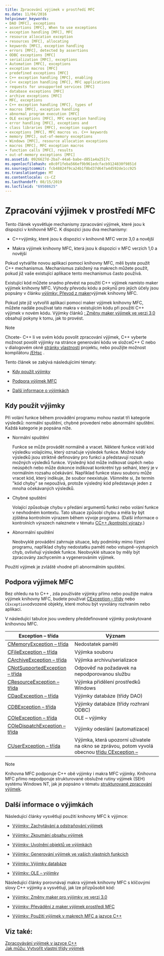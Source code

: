 ```yaml
---
title: Zpracování výjimek v prostředí MFC
ms.date: 11/04/2016
helpviewer_keywords:
- DAO [MFC], exceptions
- assertions [MFC], When to use exceptions
- exception handling [MFC], MFC
- resource allocation exception
- resources [MFC], allocating
- keywords [MFC], exception handling
- errors [MFC], detected by assertions
- ODBC exceptions [MFC]
- serialization [MFC], exceptions
- Automation [MFC], exceptions
- exception macros [MFC]
- predefined exceptions [MFC]
- C++ exception handling [MFC], enabling
- C++ exception handling [MFC], MFC applications
- requests for unsupported services [MFC]
- database exceptions [MFC]
- archive exceptions [MFC]
- MFC, exceptions
- C++ exception handling [MFC], types of
- macros [MFC], exception handling
- abnormal program execution [MFC]
- OLE exceptions [MFC], MFC exception handling
- error handling [MFC], exceptions and
- class libraries [MFC], exception support
- exceptions [MFC], MFC macros vs. C++ keywords
- memory [MFC], out-of-memory exceptions
- Windows [MFC], resource allocation exceptions
- macros [MFC], MFC exception macros
- function calls [MFC], results
- out-of-memory exceptions [MFC]
ms.assetid: 0926627d-2ba7-44a6-babe-d851a4a2517c
ms.openlocfilehash: e8c0f1feba566ef9b961edcfacb9124830f9851d
ms.sourcegitcommit: fcb48824f9ca24b1f8bd37d647a4d592de1cc925
ms.translationtype: MT
ms.contentlocale: cs-CZ
ms.lasthandoff: 08/15/2019
ms.locfileid: "69508625"
---
```

# <a name="exception-handling-in-mfc"></a>Zpracování výjimek v prostředí MFC

Tento článek vysvětluje mechanismy zpracování výjimek, které jsou k dispozici v knihovně MFC. K dispozici jsou dva mechanismy:

- C++výjimky, které jsou k dispozici v knihovně MFC verze 3,0 a novější

- Makra výjimek knihovny MFC, která jsou k dispozici v MFC verzích 1,0 a novější

Pokud vytváříte novou aplikaci pomocí knihovny MFC, měli byste použít C++ mechanismus. Mechanismus založený na makrech můžete použít, pokud již vaše existující aplikace tento mechanismus často používá.

Existující kód můžete snadno převést na použití C++ výjimek namísto maker výjimek knihovny MFC. Výhody převodu kódu a pokynů pro jejich účely jsou popsány v článku [výjimky: Převod z maker](../mfc/exceptions-converting-from-mfc-exception-macros.md)výjimek knihovny MFC.

Pokud jste již vytvořili aplikaci pomocí maker výjimek knihovny MFC, můžete nadále používat tato makra v existujícím kódu při použití C++ výjimek v novém kódu. Výjimky článků [: Změny maker výjimek ve verzi 3,0](../mfc/exceptions-changes-to-exception-macros-in-version-3-0.md) obsahují pokyny k tomu, jak to provést.

> [!NOTE]
>  Chcete- C++ li ve svém kódu povolit zpracování výjimek, C++ vyberte možnost povolit výjimky na stránce generování kódu ve složceC++ C nebo v dialogovém okně [stránky vlastností](../build/reference/property-pages-visual-cpp.md) projektu, nebo použijte možnost kompilátoru [/EHsc](../build/reference/eh-exception-handling-model.md) .

Tento článek se zabývá následujícími tématy:

- [Kdy použít výjimky](#_core_when_to_use_exceptions)

- [Podpora výjimek MFC](#_core_mfc_exception_support)

- [Další informace o výjimkách](#_core_further_reading_about_exceptions)

##  <a name="_core_when_to_use_exceptions"></a>Kdy použít výjimky

Při volání funkce během provádění programu mohou nastat tři kategorie výsledků: normální spuštění, chybné provedení nebo abnormální spuštění. Každá kategorie je popsána níže.

- Normální spuštění

   Funkce se může provádět normálně a vracet. Některé funkce vrátí kód výsledku volajícímu, který označuje výsledek funkce. Možné kódy výsledků jsou striktně definovány pro funkci a představují rozsah možných výsledků funkce. Výsledný kód může indikovat úspěch nebo neúspěch nebo může dokonce indikovat konkrétní typ selhání, který je v normálním rozsahu očekávání. Například funkce stavu souboru může vracet kód, který indikuje, že soubor neexistuje. Všimněte si, že termín "kód chyby" se nepoužívá, protože výsledný kód představuje jeden z mnoha očekávaných výsledků.

- Chybné spuštění

   Volající způsobuje chybu v předání argumentů funkci nebo volání funkce v nevhodném kontextu. Tato situace způsobí chybu a měla by být zjištěna kontrolním výrazem během vývoje programu. (Další informace o kontrolních výrazech naleznete v tématu [CC++ /kontrolní výrazy](/visualstudio/debugger/c-cpp-assertions).)

- Abnormální spuštění

   Neobvyklé provádění zahrnuje situace, kdy podmínky mimo řízení programu, například chyby nedostatku paměti nebo vstupně-výstupních chyb, ovlivňují výsledek funkce. Neobvyklé situace by měly být zpracovány zachycením a vygenerováním výjimek.

Použití výjimek je zvláště vhodné při abnormálním spuštění.

##  <a name="_core_mfc_exception_support"></a>Podpora výjimek MFC

Bez ohledu na to C++ , zda používáte výjimky přímo nebo použijte makra výjimek knihovny MFC, budete používat [CException – třídy](../mfc/reference/cexception-class.md) nebo `CException`odvozené objekty, které mohou být vyvolány rozhraním nebo aplikací.

V následující tabulce jsou uvedeny předdefinované výjimky poskytované knihovnou MFC.

|Exception – třída|Význam|
|---------------------|-------------|
|[CMemoryException – třída](../mfc/reference/cmemoryexception-class.md)|Nedostatek paměti|
|[CFileException – třída](../mfc/reference/cfileexception-class.md)|Výjimka souboru|
|[CArchiveException – třída](../mfc/reference/carchiveexception-class.md)|Výjimka archivu/serializace|
|[CNotSupportedException – třída](../mfc/reference/cnotsupportedexception-class.md)|Odpověď na požadavek na nepodporovanou službu|
|[CResourceException – třída](../mfc/reference/cresourceexception-class.md)|Výjimka přidělení prostředků Windows|
|[CDaoException – třída](../mfc/reference/cdaoexception-class.md)|Výjimky databáze (třídy DAO)|
|[CDBException – třída](../mfc/reference/cdbexception-class.md)|Výjimky databáze (třídy rozhraní ODBC)|
|[COleException – třída](../mfc/reference/coleexception-class.md)|OLE – výjimky|
|[COleDispatchException – třída](../mfc/reference/coledispatchexception-class.md)|Výjimky odeslání (automatizace)|
|[CUserException – třída](../mfc/reference/cuserexception-class.md)|Výjimka, která upozorní uživatele na okno se zprávou, potom vyvolá obecnou [třídu CException –](../mfc/reference/cexception-class.md)|

> [!NOTE]
>  Knihovna MFC podporuje C++ obě výjimky i makra MFC výjimky. Knihovna MFC přímo nepodporuje strukturované obslužné rutiny výjimek (SEH) systému Windows NT, jak je popsáno v tématu [strukturované zpracování výjimek](/windows/win32/debug/structured-exception-handling).

##  <a name="_core_further_reading_about_exceptions"></a>Další informace o výjimkách

Následující články vysvětlují použití knihovny MFC k výjimce:

- [Výjimky: Zachytávání a odstraňování výjimek](../mfc/exceptions-catching-and-deleting-exceptions.md)

- [Výjimky: Zkoumání obsahu výjimek](../mfc/exceptions-examining-exception-contents.md)

- [Výjimky: Uvolnění objektů ve výjimkách](../mfc/exceptions-freeing-objects-in-exceptions.md)

- [Výjimky: Generování výjimek ve vašich vlastních funkcích](../mfc/exceptions-throwing-exceptions-from-your-own-functions.md)

- [Výjimky: Výjimky databáze](../mfc/exceptions-database-exceptions.md)

- [Výjimky: OLE – výjimky](../mfc/exceptions-ole-exceptions.md)

Následující články porovnávají makra výjimek knihovny MFC s klíčovými slovy C++ výjimky a vysvětlují, jak lze přizpůsobit kód:

- [Výjimky: Změny maker pro výjimky ve verzi 3.0](../mfc/exceptions-changes-to-exception-macros-in-version-3-0.md)

- [Výjimky: Převádění z maker výjimek prostředí MFC](../mfc/exceptions-converting-from-mfc-exception-macros.md)

- [Výjimky: Použití výjimek v makrech MFC a jazyce C++](../mfc/exceptions-using-mfc-macros-and-cpp-exceptions.md)

## <a name="see-also"></a>Viz také:

[Zpracovávání výjimek v jazyce C++](../cpp/cpp-exception-handling.md)<br/>
[Jak můžu: Vytvořit vlastní třídy výjimek](https://go.microsoft.com/fwlink/p/?linkid=128045)

